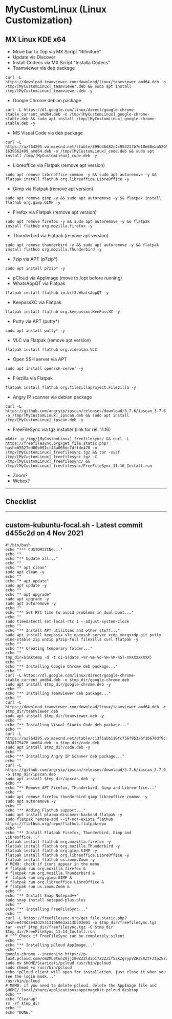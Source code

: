 ﻿# MyCustomLinux (Linux Customization)

## MX Linux KDE x64

* Move bar to Top via MX Script "Rifiniture"
* Update vis Discover
* Install Codecs via MX Script "Installa Codecs"
* Teamviewer via deb package
```
curl -L https://download.teamviewer.com/download/linux/teamviewer_amd64.deb -o /tmp/[MyCustomLinux]_teamviewer.deb && sudo apt install /tmp/[MyCustomLinux]_teamviewer.deb -y
```
* Google Chrome debian package
```
curl -L https://dl.google.com/linux/direct/google-chrome-stable_current_amd64.deb -o /tmp/[MyCustomLinux]_google-chrome-stable.deb && sudo apt install /tmp/[MyCustomLinux]_google-chrome-stable.deb -y
```
* MS Visual Code via deb package
```
curl -L https://az764295.vo.msecnd.net/stable/899d46d82c4c95423fb7e10e68eba52050e30ba3/code_1.63.2-1639562499_amd64.deb -o /tmp/[MyCustomLinux]_code.deb && sudo apt install /tmp/[MyCustomLinux]_code.deb -y
```
* Libreoffice via Flatpak (remove apt version)
```
sudo apt remove libreoffice-common -y && sudo apt autoremove -y && flatpak install flathub org.libreoffice.LibreOffice -y
```
* Gimp via Flatpak (remove apt version)
```
sudo apt remove gimp -y && sudo apt autoremove -y && flatpak install flathub org.gimp.GIMP -y
```
* Firefox via Flatpak (remove apt version)
```
sudo apt remove firefox -y && sudo apt autoremove -y && flatpak install flathub org.mozilla.firefox -y
```
* Thunderbird via Flatpak (remove apt version)
```
sudo apt remove thunderbird -y && sudo apt autoremove -y && flatpak install flathub org.mozilla.Thunderbird -y
```
* 7zip via APT (p7zip*)
```
sudo apt install p7zip* -y
```
* pCloud via AppImage (move to /opt before running)
* WhatsAppQT via Flatpak
```
flatpak install flathub io.bit3.WhatsAppQT -y
```
* KeepassXC via Flatpak
```
flatpak install flathub org.keepassxc.KeePassXC -y
```
* Putty via APT (putty*)
```
sudo apt install putty* -y
```
* VLC via Flatpak (remove apt version)
```
flatpak install flathub org.videolan.VLC
```
* Open SSH server via APT
```
sudo apt install openssh-server -y
```
* Filezilla via Flatpak
```
flatpak install flathub org.filezillaproject.Filezilla -y
```
* Angry IP scanner via debian package
```
curl -L https://github.com/angryip/ipscan/releases/download/3.7.6/ipscan_3.7.6_amd64.deb -o /tmp/[MyCustomLinux]_ipscan.deb && sudo apt install /tmp/[MyCustomLinux]_ipscan.deb -y
```
* FreeFileSync via tgz installer (link for rel. 11.16)
```
mkdir -p /tmp/[MyCustomLinux]_freefilesync/ && curl -L https://freefilesync.org/get_file.static.php?hash=65527ed00b091cf46a065dc7dffde470 -o /tmp/[MyCustomLinux]_freefilesync.tgz && tar -xvzf /tmp/[MyCustomLinux]_freefilesync.tgz -C /tmp/[MyCustomLinux]_freefilesync/ && /tmp/[MyCustomLinux]_freefilesync/FreeFileSync_11.16_Install.run
```
* Zoom?
* Webex?
________________


## Checklist

________________


## custom-kubuntu-focal.sh - Latest commit d455c2d on 4 Nov 2021
```
#!/bin/bash
echo "*** CUSTOMIZING..."
echo ""
echo "** Update all..."
echo ""
echo "* apt clean"
sudo apt clean -y
echo ""
echo "* apt update"
sudo apt update -y
echo ""
echo "* apt upgrade"
sudo apt upgrade -y
sudo apt autoremove -y
echo ""
echo "** Set RTC time to avoid problems in dual boot..."
echo ""
sudo timedatectl set-local-rtc 1 --adjust-system-clock
echo ""
echo "** Install APT utilities and other stuff..."
sudo apt install keepassx vlc openssh-server xrdp xorgxrdp git putty wine-stable zip unzip p7zip-full filezilla curl flatpak -y
echo ""
echo "** Creating temporary folder..."
echo ""
tmp_dir=$(mktemp -d -t ci-$(date +%Y-%m-%d-%H-%M-%S)-XXXXXXXXXX)
echo ""
echo "** Installing Google Chrome deb package..."
echo ""
curl -L https://dl.google.com/linux/direct/google-chrome-stable_current_amd64.deb -o $tmp_dir/google-chrome.deb
sudo apt install $tmp_dir/google-chrome.deb -y
echo ""
echo "** Installing Teamviewer deb package..."
echo ""
curl -L https://download.teamviewer.com/download/linux/teamviewer_amd64.deb -o $tmp_dir/teamviewer.deb
sudo apt install $tmp_dir/teamviewer.deb -y
echo ""
echo "** Installing Visual Studio Code deb package..."
echo ""
curl -L https://az764295.vo.msecnd.net/stable/c13f1abb110fc756f9b3a6f16670df9cd9d4cf63/code_1.61.1-1634175470_amd64.deb -o $tmp_dir/code.deb
sudo apt install $tmp_dir/code.deb -y
echo ""
echo "** Installing Angry IP Scanner deb package..."
echo ""
curl -L https://github.com/angryip/ipscan/releases/download/3.7.6/ipscan_3.7.6_amd64.deb -o $tmp_dir/ipscan.deb
sudo apt install $tmp_dir/ipscan.deb -y
echo ""
echo "** Remove APT Firefox, Thunderbird, Gimp and Libreoffice..."
echo ""
sudo apt remove firefox thunderbird gimp libreoffice-common -y
sudo apt autoremove -y
echo ""
echo "** Adding Flathub support..."
sudo apt install plasma-discover-backend-flatpak -y
sudo flatpak remote-add --if-not-exists flathub https://flathub.org/repo/flathub.flatpakrepo
echo ""
echo "** Install Flatpak Firefox, Thunderbird, Gimp and Libreoffice..."
flatpak install flathub org.mozilla.firefox -y
flatpak install flathub org.mozilla.Thunderbird -y
flatpak install flathub org.gimp.GIMP -y
flatpak install flathub org.libreoffice.LibreOffice -y
flatpak install flathub us.zoom.Zoom -y
# MEMO: check if icons appear in the menu
# flatpak run org.mozilla.firefox &
# flatpak run org.mozilla.Thunderbird &
# flatpak run org.gimp.GIMP &
# flatpak run org.libreoffice.LibreOffice &
# flatpak run us.zoom.Zoom &
echo ""
echo "** Install Snap Notepad++"
sudo snap install notepad-plus-plus
echo ""
echo "** Installing FreeFileSync..."
echo ""
curl -L https://freefilesync.org/get_file.static.php?hash=e474d2e42d253131b69e3a213b203691 -o $tmp_dir/freefilesync.tgz
tar -xvzf $tmp_dir/freefilesync.tgz -C $tmp_dir
$tmp_dir/FreeFileSync_11.14_Install.run
# ^^^ Check if FreeFileSync can be completely silent
echo ""
echo "** Installing pCloud AppImage..."
echo ""
google-chrome --incognito https://p-lux4.pcloud.com/cBZML0tunZ9jjz8wZZZldipi7Z2ZZif5ZkZg7ypVZHZSRZtFZtpZ57ZXHZoHZPFZTVZLzZozZhHZ2zZ2HZhAHEXZL9J6wWKK1B7NQxwwAgdrj5biyDI7/pcloud
sudo mv $HOME/Scaricati/pcloud /usr/bin/pcloud
sudo chmod +x /usr/bin/pcloud
echo "pCloud client will open for installation, just close it when you see the login mask..."
/usr/bin/pcloud
# MEMO: if you need to delete pCloud, delete the AppImage file and $HOME/.local/share/applications/appimagekit-pcloud.desktop
echo ""
echo "Cleanup"
rm -rf $tmp_dir
echo ""
echo "DONE."
```
